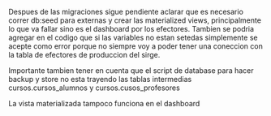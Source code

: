 Despues de las migraciones sigue pendiente aclarar que es necesario correr db:seed para externas y crear las materialized views, principalmente lo que va fallar sino es el dashboard por los efectores.
Tambien se podria agregar en el codigo que si las variables no estan setedas simplemente se acepte como error porque no siempre voy a poder tener una coneccion con la tabla de efectores de produccion del sirge.

Importante tambien tener en cuenta que el script de database para hacer backup y store no esta trayendo las tablas intermedias cursos.cursos_alumnos y cursos.cusos_profesores

La vista materializada tampoco funciona en el dashboard

